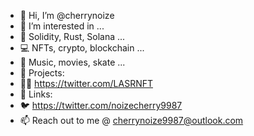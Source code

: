 - 👋 Hi, I’m @cherrynoize
- 👀 I’m interested in ...
- 🌱 Solidity, Rust, Solana ...
- 💻 NFTs, crypto, blockchain ...
- 💞️ Music, movies, skate ...
- 📐 Projects:
-  🧑‍🚀 https://twitter.com/LASRNFT
- 🔗 Links:
-  🐦 https://twitter.com/noizecherry9987
- 📫 Reach out to me @ cherrynoize9987@outlook.com
